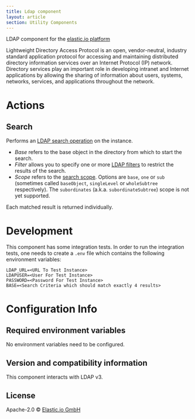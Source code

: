 ```yaml
---
title: Ldap component
layout: article
section: Utility Components
---
```


LDAP component for the [elastic.io platform](http://www.elastic.io)

Lightweight Directory Access Protocol is an open, vendor-neutral, industry
standard application protocol for accessing and maintaining distributed
directory information services over an Internet Protocol (IP) network. Directory
services play an important role in developing intranet and Internet applications
by allowing the sharing of information about users, systems, networks, services,
and applications throughout the network.

# Actions
## Search
Performs an [LDAP search operation](https://www.ldap.com/the-ldap-search-operation) on the instance.
* *Base* refers to the base object in the directory from which to start the search.
* *Filter* allows you to specify one or more [LDAP
 filters](https://www.ldap.com/ldap-filters) to restrict the results of the
 search.
* *Scope* refers to the [search
 scope](https://www.ldap.com/the-ldap-search-operation).  Options are `base`,
 `one` or `sub` (sometimes called `baseObject`, `singleLevel` or `wholeSubtree`
 respectively). The `subordinates` (a.k.a. `subordinateSubtree`) scope is not
 yet supported.

Each matched result is returned individually.

# Development
This component has some integration tests.  In order to run the integration
tests, one needs to create a `.env` file which contains the following
environment variables:

```
LDAP_URL=<URL To Test Instance>
LDAPUSER=<User For Test Instance>
PASSWORD=<Password For Test Instance>
BASE=<Search Criteria which should match exactly 4 results>
```

# Configuration Info
## Required environment variables
No environment variables need to be configured.

## Version and compatibility information
This component interacts with LDAP v3.

## License

Apache-2.0 © [Elastic.io GmbH](elastic.io)

[travis-image]: https://travis-ci.org/elasticio/ldap-component.svg?branch=master
[travis-url]: https://travis-ci.org/elasticio/ldap-component
[daviddm-image]: https://david-dm.org/elasticio/ldap-component.svg?theme=shields.io
[daviddm-url]: https://david-dm.org/elasticio/ldap-component
